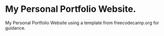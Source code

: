 #  My Personal Portfolio Website.
 My Personal Portfolio Website using a template from freecodecamp.org for guidance.
